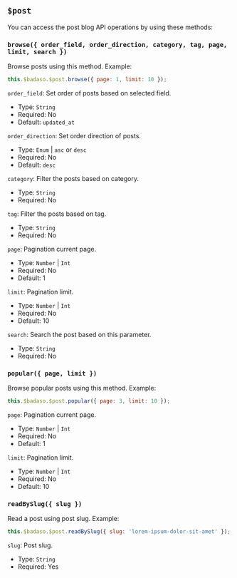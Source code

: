 ## `$post`

You can access the post blog API operations by using these methods:
### `browse({ order_field, order_direction, category, tag, page, limit, search })`

Browse posts using this method. Example: 
```js
this.$badaso.$post.browse({ page: 1, limit: 10 });
```

`order_field`: Set order of posts based on selected field.
  - Type: `String`
  - Required: No
  - Default: `updated_at`
  
`order_direction`: Set order direction of posts.
- Type: `Enum` | `asc` or `desc`
- Required: No
- Default: `desc`

`category`: Filter the posts based on category.
- Type: `String`
- Required: No

`tag`: Filter the posts based on tag.
- Type: `String`
- Required: No
 
`page`: Pagination current page.
- Type: `Number` | `Int`
- Required: No
- Default: 1

`limit`: Pagination limit.
- Type: `Number` | `Int`
- Required: No
- Default: 10

`search`: Search the post based on this parameter.
- Type: `String`
- Required: No

### `popular({ page, limit })`

Browse popular posts using this method. Example: 
```js
this.$badaso.$post.popular({ page: 3, limit: 10 });
```

`page`: Pagination current page.
- Type: `Number` | `Int`
- Required: No
- Default: 1

`limit`: Pagination limit.
- Type: `Number` | `Int`
- Required: No
- Default: 10

### `readBySlug({ slug })`

Read a post using post slug. Example: 
```js
this.$badaso.$post.readBySlug({ slug: 'lorem-ipsum-dolor-sit-amet' });
```

`slug`: Post slug.
- Type: `String`
- Required: Yes